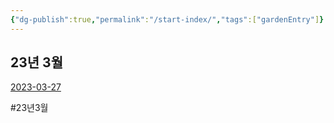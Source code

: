 ```yaml
---
{"dg-publish":true,"permalink":"/start-index/","tags":["gardenEntry"]}
---
```



## 23년 3월

[2023-03-27](2023-03-27.md)


#23년3월 